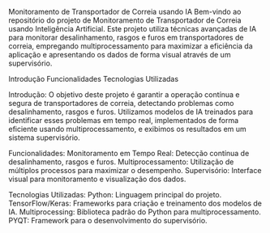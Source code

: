 Monitoramento de Transportador de Correia usando IA
Bem-vindo ao repositório do projeto de Monitoramento de Transportador de Correia usando Inteligência Artificial. Este projeto utiliza técnicas avançadas de IA para monitorar desalinhamento, rasgos e furos em transportadores de correia, empregando multiprocessamento para maximizar a eficiência da aplicação e apresentando os dados de forma visual através de um supervisório.

Introdução
Funcionalidades
Tecnologias Utilizadas

Introdução:
O objetivo deste projeto é garantir a operação contínua e segura de transportadores de correia, detectando problemas como desalinhamento, rasgos e furos. Utilizamos modelos de IA treinados para identificar esses problemas em tempo real, implementados de forma eficiente usando multiprocessamento, e exibimos os resultados em um sistema supervisório.

Funcionalidades:
Monitoramento em Tempo Real: Detecção contínua de desalinhamento, rasgos e furos.
Multiprocessamento: Utilização de múltiplos processos para maximizar o desempenho.
Supervisório: Interface visual para monitoramento e visualização dos dados.

Tecnologias Utilizadas:
Python: Linguagem principal do projeto.
TensorFlow/Keras: Frameworks para criação e treinamento dos modelos de IA.
Multiprocessing: Biblioteca padrão do Python para multiprocessamento.
PYQT: Framework para o desenvolvimento do supervisório.
